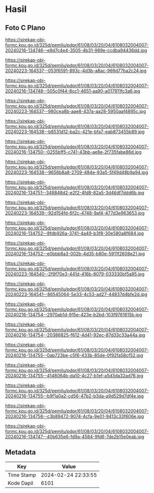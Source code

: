 # Hasil

## Foto C Plano

https://sirekap-obj-formc.kpu.go.id/325d/pemilu/pdpr/61/08/03/20/04/6108032004007-20240216-134746--e8d7c4e4-3505-4b31-989e-ccdba94436dd.jpg

https://sirekap-obj-formc.kpu.go.id/325d/pemilu/pdpr/61/08/03/20/04/6108032004007-20240223-164537--053f6591-893c-4d3b-a8ac-969d77ba2c24.jpg

https://sirekap-obj-formc.kpu.go.id/325d/pemilu/pdpr/61/08/03/20/04/6108032004007-20240216-134748--505c0f44-8cc1-4651-aa90-a017911fc3a6.jpg

https://sirekap-obj-formc.kpu.go.id/325d/pemilu/pdpr/61/08/03/20/04/6108032004007-20240223-164537--980cea8b-aae8-437a-aa28-5950aaf4895c.jpg

https://sirekap-obj-formc.kpu.go.id/325d/pemilu/pdpr/61/08/03/20/04/6108032004007-20240223-164538--b8531d12-ba2c-421e-bfa7-eab873455b89.jpg

https://sirekap-obj-formc.kpu.go.id/325d/pemilu/pdpr/61/08/03/20/04/6108032004007-20240216-134750--0255bff5-c741-43bb-ae8e-2f735fabe86d.jpg

https://sirekap-obj-formc.kpu.go.id/325d/pemilu/pdpr/61/08/03/20/04/6108032004007-20240223-164538--9656b8a8-2709-484e-93a5-5f49d48b9a94.jpg

https://sirekap-obj-formc.kpu.go.id/325d/pemilu/pdpr/61/08/03/20/04/6108032004007-20240216-134751--348848d2-e2f2-4fd8-82a5-3d46df7ddd6b.jpg

https://sirekap-obj-formc.kpu.go.id/325d/pemilu/pdpr/61/08/03/20/04/6108032004007-20240223-164539--92d154fd-6f2c-4748-9af4-477d3e963653.jpg

https://sirekap-obj-formc.kpu.go.id/325d/pemilu/pdpr/61/08/03/20/04/6108032004007-20240216-134752--8fdb926a-3741-4a49-b3f8-30e580a8f684.jpg

https://sirekap-obj-formc.kpu.go.id/325d/pemilu/pdpr/61/08/03/20/04/6108032004007-20240216-134752--e0bbb8a3-002b-4d35-b80e-5911f2608e21.jpg

https://sirekap-obj-formc.kpu.go.id/325d/pemilu/pdpr/61/08/03/20/04/6108032004007-20240223-164540--2f9f70e3-441d-416b-8079-033330bf5a95.jpg

https://sirekap-obj-formc.kpu.go.id/325d/pemilu/pdpr/61/08/03/20/04/6108032004007-20240223-164541--86545064-5e33-4c53-ad27-44837d4bfe2d.jpg

https://sirekap-obj-formc.kpu.go.id/325d/pemilu/pdpr/61/08/03/20/04/6108032004007-20240216-134754--2970ab1d-915e-423e-b2bd-103f9761615b.jpg

https://sirekap-obj-formc.kpu.go.id/325d/pemilu/pdpr/61/08/03/20/04/6108032004007-20240216-134754--20386825-f612-4d41-92ec-87d33c33a44a.jpg

https://sirekap-obj-formc.kpu.go.id/325d/pemilu/pdpr/61/08/03/20/04/6108032004007-20240216-134755--0ab723be-c5f6-433b-85de-0f92fa58cf52.jpg

https://sirekap-obj-formc.kpu.go.id/325d/pemilu/pdpr/61/08/03/20/04/6108032004007-20240216-134755--4148064b-da10-4c27-b1ef-a5d3da32ad76.jpg

https://sirekap-obj-formc.kpu.go.id/325d/pemilu/pdpr/61/08/03/20/04/6108032004007-20240216-134755--b9f1a0a2-cd56-47b2-b3da-a9d529d7df4e.jpg

https://sirekap-obj-formc.kpu.go.id/325d/pemilu/pdpr/61/08/03/20/04/6108032004007-20240216-134756--c3b89472-9074-4cfa-9e01-9413c33f606e.jpg

https://sirekap-obj-formc.kpu.go.id/325d/pemilu/pdpr/61/08/03/20/04/6108032004007-20240216-134747--40b635e6-fd9a-4584-9fd6-7de2b15e0eab.jpg


## Metadata

| Key        | Value               |
| ---------- | ------------------- |
| Time Stamp | 2024-02-24 22:33:55 |
| Kode Dapil | 6101                |



